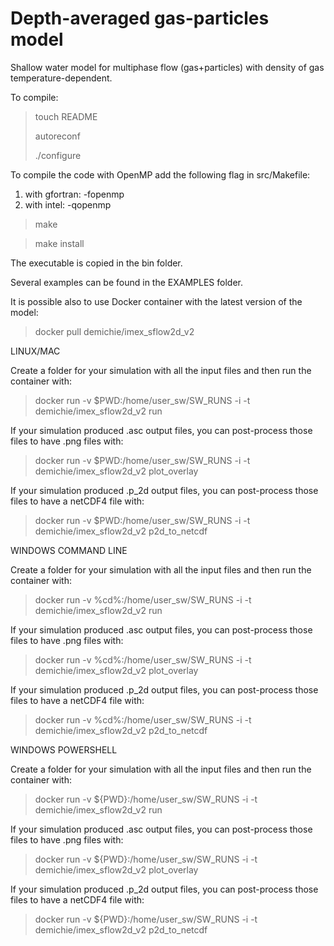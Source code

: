 # Depth-averaged gas-particles model

Shallow water model for multiphase flow (gas+particles) with density of gas temperature-dependent. 

To compile:

> touch README
> 
> autoreconf
> 
> ./configure

To compile the code with OpenMP add the following flag in src/Makefile:
1) with gfortran: -fopenmp
2) with intel: -qopenmp

> make

> make install


The executable is copied in the bin folder.

Several examples can be found in the EXAMPLES folder.

It is possible also to use Docker container with the latest version of the model:

> docker pull demichie/imex_sflow2d_v2

LINUX/MAC

Create a folder for your simulation with all the input files and then run the container with:

> docker run -v $PWD:/home/user_sw/SW_RUNS -i -t demichie/imex_sflow2d_v2 run

If your simulation produced .asc output files, you can post-process those files to have .png files with:

> docker run -v $PWD:/home/user_sw/SW_RUNS -i -t demichie/imex_sflow2d_v2 plot_overlay

If your simulation produced .p_2d output files, you can post-process those files to have a netCDF4 file with:

> docker run -v $PWD:/home/user_sw/SW_RUNS -i -t demichie/imex_sflow2d_v2 p2d_to_netcdf

WINDOWS COMMAND LINE

Create a folder for your simulation with all the input files and then run the container with:

> docker run -v %cd%:/home/user_sw/SW_RUNS -i -t demichie/imex_sflow2d_v2 run

If your simulation produced .asc output files, you can post-process those files to have .png files with:

> docker run -v %cd%:/home/user_sw/SW_RUNS -i -t demichie/imex_sflow2d_v2 plot_overlay

If your simulation produced .p_2d output files, you can post-process those files to have a netCDF4 file with:

> docker run -v %cd%:/home/user_sw/SW_RUNS -i -t demichie/imex_sflow2d_v2 p2d_to_netcdf

WINDOWS POWERSHELL

Create a folder for your simulation with all the input files and then run the container with:

> docker run -v ${PWD}:/home/user_sw/SW_RUNS -i -t demichie/imex_sflow2d_v2 run

If your simulation produced .asc output files, you can post-process those files to have .png files with:

> docker run -v ${PWD}:/home/user_sw/SW_RUNS -i -t demichie/imex_sflow2d_v2 plot_overlay

If your simulation produced .p_2d output files, you can post-process those files to have a netCDF4 file with:

> docker run -v ${PWD}:/home/user_sw/SW_RUNS -i -t demichie/imex_sflow2d_v2 p2d_to_netcdf



